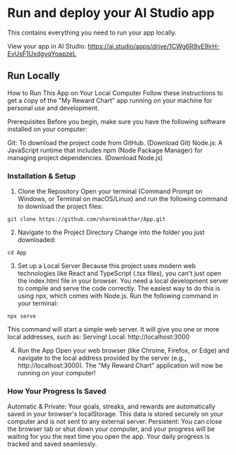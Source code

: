 # Run and deploy your AI Studio app

This contains everything you need to run your app locally.

View your app in AI Studio: https://ai.studio/apps/drive/1CWg6R9vE9irH-EvUsF1UxdgyqYoapzeL

## Run Locally

How to Run This App on Your Local Computer
Follow these instructions to get a copy of the "My Reward Chart" app running on your machine for personal use and development.

Prerequisites
Before you begin, make sure you have the following software installed on your computer:

Git: To download the project code from GitHub. (Download Git)
Node.js: A JavaScript runtime that includes npm (Node Package Manager) for managing project dependencies. (Download Node.js)

### Installation & Setup
1. Clone the Repository
Open your terminal (Command Prompt on Windows, or Terminal on macOS/Linux) and run the following command to download the project files:
```
git clone https://github.com/sharminakthar/App.git
```

2. Navigate to the Project Directory
Change into the folder you just downloaded:
```
cd App
```

3. Set up a Local Server
Because this project uses modern web technologies like React and TypeScript (.tsx files), you can't just open the index.html file in your browser. You need a local development server to compile and serve the code correctly. The easiest way to do this is using npx, which comes with Node.js.
Run the following command in your terminal:
```
npx serve
```

This command will start a simple web server. It will give you one or more local addresses, such as:
Serving! Local: http://localhost:3000

4. Run the App
Open your web browser (like Chrome, Firefox, or Edge) and navigate to the local address provided by the server (e.g., http://localhost:3000).
The "My Reward Chart" application will now be running on your computer!

### How Your Progress Is Saved

Automatic & Private: Your goals, streaks, and rewards are automatically saved in your browser's localStorage. This data is stored securely on your computer and is not sent to any external server.
Persistent: You can close the browser tab or shut down your computer, and your progress will be waiting for you the next time you open the app. Your daily progress is tracked and saved seamlessly.
